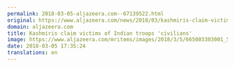```yaml
---
permalink: 2018-03-05-aljazeera.com--67139522.html
original: https://www.aljazeera.com/news/2018/03/kashmiris-claim-victims-indian-troops-civilians-180305164230281.html
domain: aljazeera.com
title: Kashmiris claim victims of Indian troops 'civilians'
image: https://www.aljazeera.com/mritems/images/2018/3/5/665003303001_5745331355001_5745297595001-th.jpg
date: 2018-03-05 17:35:24
translations: en
---
```


